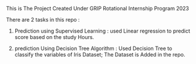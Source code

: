 This is The Project Created Under GRIP Rotational Internship Program 2023

There are 2 tasks in this repo : 
1) Prediction using Supervised Learning : used Linear regression to predict score based on the study Hours.

2) prediction Using Decision Tree Algorithm : Used Decision Tree to classify the variables of Iris Dataset; The Dataset is Added in the repo.
